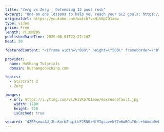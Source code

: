 ```yaml
---
title: "Zerg vs Zerg | Defending 12 pool rush"
excerpt: "One on one lessons to help you reach your SC2 goals: https://www.hushangcoaching.com ------------------------------------------------------------------------------------------------------- In this guide we take a look at how to defend one of the most infamous \"zerg rushes\" in sc2: the 12 pool. This rush"
originalUrl: https://youtube.com/watch?v=HiVKp7Q1aow
type: video
price: Free
length: PT10M28S
publishedDateTime: 2020-06-01T22:27:10Z
heat: 50

featuredContent: "<iframe width=\"800\" height=\"500\" frameborder=\"0\" src=\"https://www.youtube.com/embed/HiVKp7Q1aow\" allow=\"accelerometer; autoplay; encrypted-media; gyroscope; picture-in-picture\" allowfullscreen></iframe>"

provider:
  name: HuShang Tutorials
  domain: hushangcoaching.com

topics:
  - StarCraft 2
  - Zerg

images:
  - url: https://i.ytimg.com/vi/HiVKp7Q1aow/maxresdefault.jpg
    width: 1280
    height: 720
    isCached: true

secured: "4ZRPsouaAUjJhnXorbZhqiLbPJRNGzNfVIgcaveNS7m6wBOaT6nL+hWmob0vByCRsGY2dpBEl+zTEc2NxFosQ4PEDHL9d4rCXQefa9Gno6sWhtzUy1b4YqKBvEwn5qUfy4RG2cN0m+2Zm8hsZf4+uZc7VB3Go6OwUm9gTlHPdg6A8vu0D6okdLSU9NMV7a/XVA9flf/7NzpFRtdLUEeYtciX7BX/56N9JBqPcfICrzQeS07hQ6HfMlALyc2KZVmDlYbRfnA3o2tLnuE1q8JfmgQsMj0bLbAQpDVF/dBtyaHUOu4Z1Eo7SSIwsgNdfFRhuk33nE6LX9IvEzQWWpknfvP3s0ekiz3K9KTgD+rhLUbrV5RgXyjz6hTsvIOWqPWMZ+ZFxu6dkGjWs9yyNcYl+zZFvyilDB6FscFFpL4ZgsM=;uL10SdTH3Qfcpr3sIHA/TQ=="
---
```


